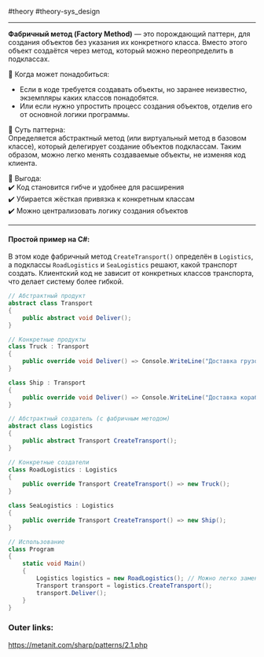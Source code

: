 #theory #theory-sys_design
 
---
**Фабричный метод (Factory Method)** — это порождающий паттерн, для создания объектов без указания их конкретного класса. Вместо этого объект создаётся через метод, который можно переопределить в подклассах.

📌 Когда может понадобиться:  
- Если в коде требуется создавать объекты, но заранее неизвестно, экземпляры каких классов понадобятся. 
- Или если нужно упростить процесс создания объектов, отделив его от основной логики программы.

📌 Суть паттерна:  
Определяется абстрактный метод (или виртуальный метод в базовом классе), который делегирует создание объектов подклассам. Таким образом, можно легко менять создаваемые объекты, не изменяя код клиента.

📌 Выгода:  
✔️ Код становится гибче и удобнее для расширения  
✔️ Убирается жёсткая привязка к конкретным классам  
✔️ Можно централизовать логику создания объектов

---
#### Простой пример на C#:
В этом коде фабричный метод `CreateTransport()` определён в `Logistics`, а подклассы `RoadLogistics` и `SeaLogistics` решают, какой транспорт создать. Клиентский код не зависит от конкретных классов транспорта, что делает систему более гибкой.

```csharp
// Абстрактный продукт
abstract class Transport
{
    public abstract void Deliver();
}

// Конкретные продукты
class Truck : Transport
{
    public override void Deliver() => Console.WriteLine("Доставка грузовиком 🚛");
}

class Ship : Transport
{
    public override void Deliver() => Console.WriteLine("Доставка кораблём 🚢");
}

// Абстрактный создатель (с фабричным методом)
abstract class Logistics
{
    public abstract Transport CreateTransport();
}

// Конкретные создатели
class RoadLogistics : Logistics
{
    public override Transport CreateTransport() => new Truck();
}

class SeaLogistics : Logistics
{
    public override Transport CreateTransport() => new Ship();
}

// Использование
class Program
{
    static void Main()
    {
        Logistics logistics = new RoadLogistics(); // Можно легко заменить на SeaLogistics
        Transport transport = logistics.CreateTransport();
        transport.Deliver();
    }
}
```

### Outer links:
https://metanit.com/sharp/patterns/2.1.php